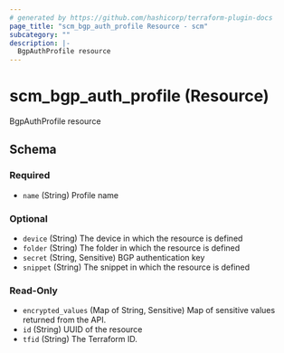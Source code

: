 ```yaml
---
# generated by https://github.com/hashicorp/terraform-plugin-docs
page_title: "scm_bgp_auth_profile Resource - scm"
subcategory: ""
description: |-
  BgpAuthProfile resource
---
```


# scm_bgp_auth_profile (Resource)

BgpAuthProfile resource



<!-- schema generated by tfplugindocs -->
## Schema

### Required

- `name` (String) Profile name

### Optional

- `device` (String) The device in which the resource is defined
- `folder` (String) The folder in which the resource is defined
- `secret` (String, Sensitive) BGP authentication key
- `snippet` (String) The snippet in which the resource is defined

### Read-Only

- `encrypted_values` (Map of String, Sensitive) Map of sensitive values returned from the API.
- `id` (String) UUID of the resource
- `tfid` (String) The Terraform ID.

